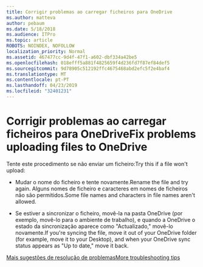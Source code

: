 ```yaml
---
title: Corrigir problemas ao carregar ficheiros para OneDrive
ms.author: matteva
author: pebaum
ms.date: 5/18/2018
ms.audience: ITPro
ms.topic: article
ROBOTS: NOINDEX, NOFOLLOW
localization_priority: Normal
ms.assetid: 467477cc-9d4f-47f1-a602-dbf334a42be5
ms.openlocfilehash: 018efff5a881f4825659f4d236fd7f87ef84def5
ms.sourcegitcommit: 9d78905c512192ffc4675468abd2efc5f2e4baf4
ms.translationtype: MT
ms.contentlocale: pt-PT
ms.lasthandoff: 04/23/2019
ms.locfileid: "32401231"
---
```

# <a name="fix-problems-uploading-files-to-onedrive"></a><span data-ttu-id="b64c9-102">Corrigir problemas ao carregar ficheiros para OneDrive</span><span class="sxs-lookup"><span data-stu-id="b64c9-102">Fix problems uploading files to OneDrive</span></span>

<span data-ttu-id="b64c9-103">Tente este procedimento se não enviar um ficheiro:</span><span class="sxs-lookup"><span data-stu-id="b64c9-103">Try this if a file won't upload:</span></span>
  
- <span data-ttu-id="b64c9-104">Mudar o nome do ficheiro e tente novamente.</span><span class="sxs-lookup"><span data-stu-id="b64c9-104">Rename the file and try again.</span></span> <span data-ttu-id="b64c9-105">Alguns nomes de ficheiro e caracteres em nomes de ficheiros não são permitidos.</span><span class="sxs-lookup"><span data-stu-id="b64c9-105">Some file names and characters in file names aren't allowed.</span></span> 
    
- <span data-ttu-id="b64c9-106">Se estiver a sincronizar o ficheiro, movê-la na pasta OneDrive (por exemplo, movê-lo para o ambiente de trabalho), e quando a OneDrive o estado da sincronização aparece como "Actualizado," movê-lo novamente.</span><span class="sxs-lookup"><span data-stu-id="b64c9-106">If you're syncing the file, move it out of your OneDrive folder (for example, move it to your Desktop), and when your OneDrive sync status appears as "Up to date," move it back.</span></span> 
    
[<span data-ttu-id="b64c9-107">Mais sugestões de resolução de problemas</span><span class="sxs-lookup"><span data-stu-id="b64c9-107">More troubleshooting tips</span></span>](https://go.microsoft.com/fwlink/?linkid=873155)
  

